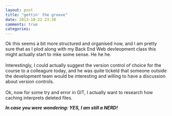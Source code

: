 ```yaml
---
layout: post
title: "gettin' the groove"
date: 2013-10-22 23:30
comments: true
categories: 
---
```

<p> Ok this seems a bit more structured and organised now, and I am pretty sure that as I plod along with my Back End Web devleopment class this might actually start to mke some sense. He he he.</br></br>
Interestingly, I could actually suggest the version control of choice for the course to a colleagure today, and he was quite tickeld that someone outside the development team would be interesting and willing to have a discussion about version controls.</br></br>
Ok, now for some try and error in GIT, I actually want to research how caching interprets deleted files.

<strong><em>In case you were wondering: YES, I am still a NERD! <em><strong>

